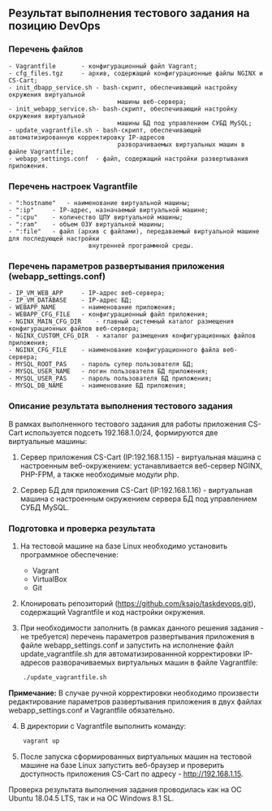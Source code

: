 ## Результат выполнения тестового задания на позицию DevOps

### Перечень файлов

	- Vagrantfile		- конфигурационный файл Vagrant;
	- cfg_files.tgz		- архив, содержащий конфигурационные файлы NGINX и CS-Cart;
	- init_dbapp_service.sh	- bash-скрипт, обеспечивающий настройку окружения виртуальной
                                  машины веб-сервера;
	- init_webapp_service.sh- bash-скрипт, обеспечивающий настройку окружения виртуальной
                                  машины БД под управлением СУБД MySQL;
	- update_vagrantfile.sh	- bash-скрипт, обеспечивающий автоматизированную корректировку IP-адресов
                                  разворачиваемых виртуальных машин в файле Vagrantfile;
	- webapp_settings.conf	- файл, содержащий настройки развертывания приложения.

### Перечень настроек Vagrantfile

	- ":hostname"	- наименование виртуальной машины;
	- ":ip"		- IP-адрес, назначаемый виртуальной машине;
	- ":cpu"	- количество ЦПУ виртуальной машины;
	- ":ram"	- объем ОЗУ виртуальной машины;
	- ":file"	- файл (архив с файлами), передаваемый виртуальной машине для последующей настройки
                          внутренней программной среды.

### Перечень параметров развертывания приложения (webapp_settings.conf)

	- IP_VM_WEB_APP		- IP-адрес веб-сервера;
	- IP_VM_DATABASE	- IP-адрес БД;
	- WEBAPP_NAME		- наименование приложения;
	- WEBAPP_CFG_FILE	- конфигурационный файл приложения;
	- NGINX_MAIN_CFG_DIR	- главный системный каталог размещения конфигурационных файлов веб-сервера;
	- NGINX_CUSTOM_CFG_DIR	- каталог размещения конфигурационных файлов приложения;
	- NGINX_CFG_FILE	- наименование конфигурационного файла веб-сервера;
	- MYSQL_ROOT_PAS	- пароль супер пользователя БД;
	- MYSQL_USER_NAME	- логин пользователя БД приложения;
	- MYSQL_USER_PAS	- пароль пользователя БД приложения;
	- MYSQL_DB_NAME		- наименование БД приложения;

### Описание результата выполнения тестового задания

В рамках выполненного тестового задания для работы приложения CS-Cart используется подсеть 192.168.1.0/24, формируются две виртуальные машины:

1. Сервер приложения CS-Cart (IP:192.168.1.15) - виртуальная машина с настроенным веб-окружением: устанавливается веб-сервер NGINX, PHP-FPM, а также необходимые модули php.

2. Сервер БД для приложения CS-Cart (IP:192.168.1.16) - виртуальная машина с настроенным окружением сервера БД под управлением СУБД MySQL.

### Подготовка и проверка результата

1. На тестовой машине на базе Linux необходимо установить программное обеспечение:
	- Vagrant
	- VirtualBox
	- Git

2. Клонировать репозиторий (https://github.com/ksajo/taskdevops.git), содержащий Vagrantfile и код настройки окружения.

3. При необходимости заполнить (в рамках данного решения задания - не требуется) перечень параметров развертывания приложения в файле webapp_settings.conf и запустить на исполнение файл update_vagrantfile.sh для автоматизированнной корректировки IP-адресов разворачиваемых виртуальных машин в файле Vagrantfile:

```bash
    ./update_vagrantfile.sh
```

**Примечание:** В случае ручной корректировки необходимо произвести редактирование параметров развертывания приложения в двух файлах webapp_settings.conf и Vagrantfile обязательно.

4. В директории с Vagrantfile выполнить команду:

```bash
    vagrant up
```
5. После запуска сформированных виртуальных машин на тестовой машине на базе Linux запустить веб-браузер и проверить доступность приложения CS-Cart по адресу - http://192.168.1.15.

Проверка результата выполнения задания проводилась как на ОС Ubuntu 18.04.5 LTS, так и на ОС Windows 8.1 SL.
